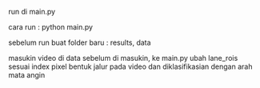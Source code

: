 run di main.py 

cara run : python main.py

sebelum run buat folder baru : results, data

masukin video di data 
sebelum di masukin, ke main.py ubah lane_rois sesuai index pixel bentuk jalur pada video
dan diklasifikasian dengan arah mata angin

